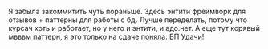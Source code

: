 Я забыла закоммитить чуть пораньше. Здесь энтити фреймворк для отзывов + паттерны для работы с бд. Лучше переделать, потому что курсач хоть и работает, но у него и энтити, и адо.нет. А еще тут корявый мвввм паттерн, я это только на сдаче поняла. БП Удачи!
